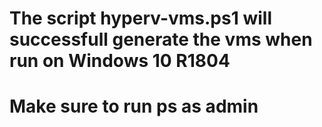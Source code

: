# The script hyperv-vms.ps1 will successfull generate the vms when run on Windows 10 R1804
# Make sure to run ps as admin
